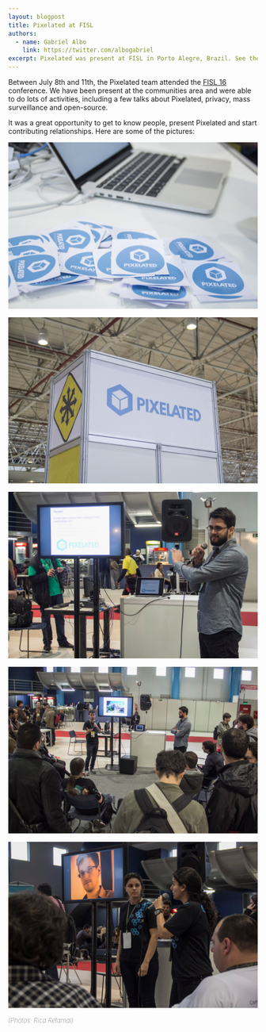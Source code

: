 ```yaml
---
layout: blogpost
title: Pixelated at FISL
authors:
  - name: Gabriel Albo
    link: https://twitter.com/albogabriel
excerpt: Pixelated was present at FISL in Porto Alegre, Brazil. See the pictures here!
---
```


Between July 8th and 11th, the Pixelated team attended the [FISL 16](http://softwarelivre.org/fisl16) conference. We have been present at the communities area and were able to do lots of activities, including a few talks about Pixelated, privacy, mass surveillance and open-source.

It was a great opportunity to get to know people, present Pixelated and start contributing relationships. Here are some of the pictures:

![FISL](/assets/images/posts/fisl/fisl06.jpg)

![FISL](/assets/images/posts/fisl/fisl07.jpg)

![FISL](/assets/images/posts/fisl/fisl04.png)

![FISL](/assets/images/posts/fisl/fisl03.png)

![FISL](/assets/images/posts/fisl/fisl02.png)

<div style="font-size: small; font-style: italic; font-weight: lighter;">(Photos: Rica Retamal)</div>

